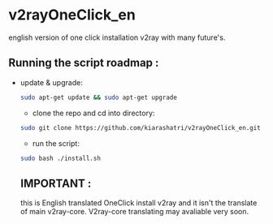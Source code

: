 # v2rayOneClick_en
english version of one click installation v2ray with many future's.


## Running the script roadmap :

- update & upgrade:

  ```bash
  sudo apt-get update && sudo apt-get upgrade
  ```
  
  
  - clone the repo and cd into directory:

  ```bash
  sudo git clone https://github.com/kiarashatri/v2rayOneClick_en.git && cd v2rayOneClick_en
  ```
  
  - run the script:

  ```bash
  sudo bash ./install.sh
  ```
  
  ## IMPORTANT :
    this is English translated OneClick install v2ray and it isn't the translate of main v2ray-core.
    V2ray-core translating may avaliable very soon.
